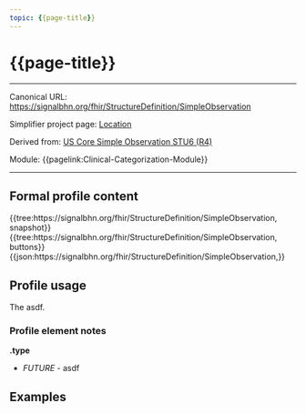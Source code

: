```yaml
---
topic: {{page-title}}
---
```


# {{page-title}}

---

Canonical URL: https://signalbhn.org/fhir/StructureDefinition/SimpleObservation

Simplifier project page: [Location](https://simplifier.net/signal-mso-fhir-profiles/)

Derived from: [US Core Simple Observation STU6 (R4)](https://hl7.org/fhir/us/core/StructureDefinition-us-core-simple-observation.html)

Module:  {{pagelink:Clinical-Categorization-Module}}

---

## Formal profile content
<tabs>
	<tab title="Tree snapshot">
		{{tree:https://signalbhn.org/fhir/StructureDefinition/SimpleObservation, snapshot}}
	</tab>
	<tab title="Tree, diff/hybrid/snapshot">
		{{tree:https://signalbhn.org/fhir/StructureDefinition/SimpleObservation, buttons}}
	</tab>
	<tab title="JSON">
		{{json:https://signalbhn.org/fhir/StructureDefinition/SimpleObservation,}}
	</tab>
</tabs>

## Profile usage

The asdf.

### Profile element notes

**.type**
- *FUTURE* - asdf

## Examples

